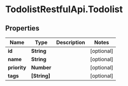 # TodolistRestfulApi.Todolist

## Properties
Name | Type | Description | Notes
------------ | ------------- | ------------- | -------------
**id** | **String** |  | [optional] 
**name** | **String** |  | [optional] 
**priority** | **Number** |  | [optional] 
**tags** | **[String]** |  | [optional] 
